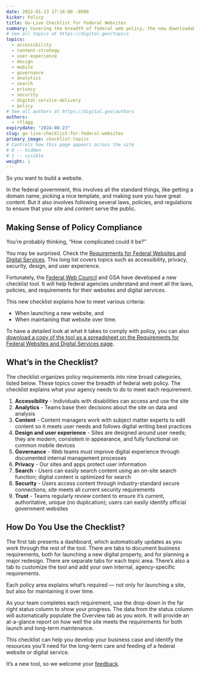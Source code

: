 ```yaml
---
date: 2022-01-13 17:16:00 -0500
kicker: Policy
title: Go-Live Checklist for Federal Websites
summary: Covering the breadth of federal web policy, the new downloadable checklist organizes policy requirements into nine categories and explains what your agency needs to do to meet each requirement.
# See all topics at https://digital.gov/topics
topics:
  - accessibility
  - content-strategy
  - user-experience
  - design
  - mobile
  - governance
  - analytics
  - search
  - privacy
  - security
  - digital-service-delivery
  - policy
# See all authors at https://digital.gov/authors
authors:
  - rflagg
expirydate: "2024-08-23" 
slug: go-live-checklist-for-federal-websites
primary_image: checklist-topics
# Controls how this page appears across the site
# 0 -- hidden
# 1 -- visible
weight: 1
---
```

So you want to build a website. 

In the federal government, this involves all the standard things, like getting a domain name, picking a nice template, and making sure you have great content. But it also involves following several laws, policies, and regulations to ensure that your site and content serve the public.

## Making Sense of Policy Compliance

You’re probably thinking, “How complicated could it be?” 

You may be surprised. Check the [Requirements for Federal Websites and Digital Services](https://digital.gov/resources/checklist-of-requirements-for-federal-digital-services/). This long list covers topics such as accessibility, privacy, security, design, and user experience. 

Fortunately, the [Federal Web Council](https://digital.gov/resources/federal-web-council/) and GSA have developed a new checklist tool. It will help federal agencies understand and meet all the laws, policies, and requirements for their websites and digital services.

This new checklist explains how to meet various criteria:

* When launching a new website, and 
* When maintaining that website over time.

To have a detailed look at what it takes to comply with policy, you can also [download a copy of the tool as a spreadsheet on the Requirements for Federal Websites and Digital Services page](https://digital.gov/resources/checklist-of-requirements-for-federal-digital-services/).

## What’s in the Checklist?

The checklist organizes policy requirements into nine broad categories, listed below. These topics cover the breadth of federal web policy. The checklist explains what your agency needs to do to meet each requirement.

1. **Accessibility** - Individuals with disabilities can access and use the site
2. **Analytics** - Teams base their decisions about the site on data and analysis
3. **Content** - Content managers work with subject matter experts to edit content so it meets user needs and follows digital writing best practices
4. **Design and user experience** - Sites are designed around user needs; they are modern, consistent in appearance, and fully functional on common mobile devices
5. **Governance** - Web teams must improve digital experience through documented internal management processes
6. **Privacy** - Our sites and apps protect user information
7. **Search** - Users can easily search content using an on-site search function; digital content is optimized for search
8. **Security** - Users access content through industry-standard secure connections; site meets all current security requirements
9. **Trust** - Teams regularly review content to ensure it’s current, authoritative, unique (no duplication); users can easily identify official government websites

## How Do You Use the Checklist?

The first tab presents a dashboard, which automatically updates as you work through the rest of the tool. There are tabs to document business requirements, both for launching a new digital property, and for planning a major redesign. There are separate tabs for each topic area. There’s also a tab to customize the tool and add your own internal, agency-specific requirements. 

Each policy area explains what’s required — not only for launching a site, but also for maintaining it over time. 

As your team completes each requirement, use the drop-down in the far right status column to show your progress. The data from the status column will automatically populate the Overview tab as you work. It will provide an at-a-glance report on how well the site meets the requirements for both launch and long-term maintenance.

This checklist can help you develop your business case and identify the resources you’ll need for the long-term care and feeding of a federal website or digital service. 

It’s a new tool, so we welcome your [feedback](https://touchpoints.app.cloud.gov/touchpoints/1fc9c962/submit).
